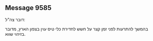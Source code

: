 ## Message 9585

דובר צה"ל:

בהמשך להתרעות לפני זמן קצר על חשש לחדירת כלי טיס עוין בצפון הארץ, מדובר בזיהוי שווא.

